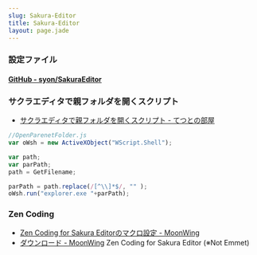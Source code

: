 ```yaml
---
slug: Sakura-Editor
title: Sakura-Editor
layout: page.jade
---
```


### 設定ファイル

#### [GitHub - syon/SakuraEditor](https://github.com/syon/SakuraEditor)


### サクラエディタで親フォルダを開くスクリプト

- [サクラエディタで親フォルダを開くスクリプト - てつとの部屋](http://testuaoki.blog72.fc2.com/blog-entry-34.html)
```js
//OpenParenetFolder.js
var oWsh = new ActiveXObject("WScript.Shell");

var path;
var parPath;
path = GetFilename;

parPath = path.replace(/[^\\]*$/, "" );
oWsh.run("explorer.exe "+parPath);
```

### Zen Coding

- [Zen Coding for Sakura Editorのマクロ設定 - MoonWing](http://mwlab.net/zen-coding-for-sakuraeditor/zen-coding-for-sakuraeditor-setting)
- [ダウンロード - MoonWing](http://mwlab.net/download?did=15) Zen Coding for Sakura Editor (※Not Emmet)
